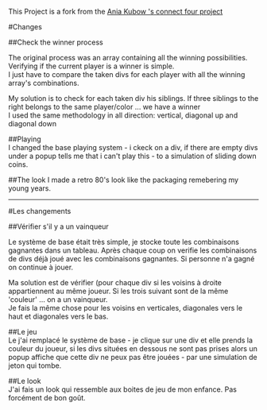 This Project is a fork from the [Ania Kubow 's connect four project](https://github.com/kubowania/connect-four)  

#Changes

##Check the winner process

The original process was an array containing all the winning possibilities.  Verifying if the current player is a winner is simple.  
I just have to compare the taken divs for each player with all the winning array's combinations.  
  
My solution is to check for each taken div his siblings.  If three siblings to the right belongs to the same player/color  ... we have a winner  
I used the same methodology in all direction: vertical, diagonal up and diagonal down
  
##Playing  
I changed the base playing system - i ckeck on a div, if there are empty divs under a popup tells me that i can't play this - to 
a simulation of sliding down coins.  
 
##The look
I made a retro 80's look like the packaging remebering my young years.  

____________________________________________________________________________________________________  
  
#Les changements
  
##Vérifier s'il y a un vainqueur  
  
Le système de base était très simple, je stocke toute les combinaisons gagnantes dans un tableau.  Après chaque coup
 on verifie les combinaisons de divs déjà joué avec les combinaisons gagnantes.  Si personne n'a gagné on continue à jouer.
  
Ma solution est de vérifier (pour chaque div si les voisins à droite appartiennent au même joueur. Si les trois suivant sont de la même 'couleur' ... on a un vainqueur.  
Je fais la même chose pour les voisins en verticales, diagonales vers le haut et diagonales vers le bas.  
  
##Le jeu  
Le j'ai remplacé le système de base - je clique sur une div et elle prends la couleur du joueur, si les divs situées en dessous ne sont pas prises alors un popup affiche que cette div ne peux pas être jouées - 
par une simulation de jeton qui tombe.  
  
##Le look  
J'ai fais un look qui ressemble aux boites de jeu de mon enfance.  Pas forcément de bon goût.

